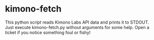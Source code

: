 kimono-fetch
============

This python script reads Kimono Labs API data and prints it to STDOUT. Just execute kimono-fetch.py without arguments for some help. Open a ticket if you notice something foul or fishy!

